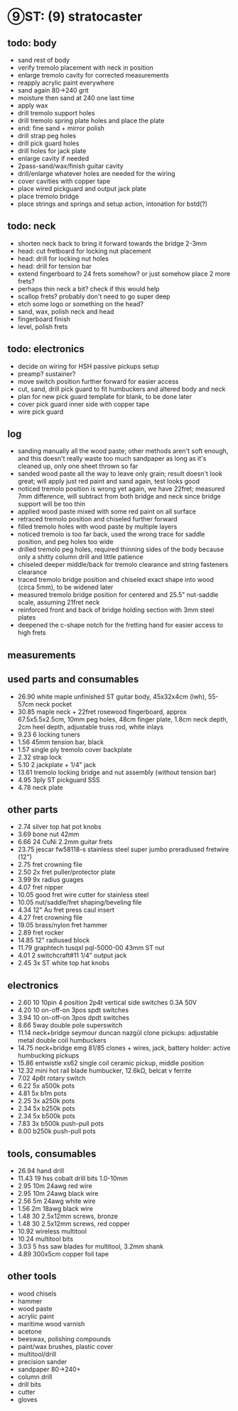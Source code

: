 # ⑨ST: (9) stratocaster

## todo: body
- sand rest of body
- verify tremolo placement with neck in position
- enlarge tremolo cavity for corrected measurements
- reapply acrylic paint everywhere
- sand again 80→240 grit
- moisture then sand at 240 one last time
- apply wax
- drill tremolo support holes
- drill tremolo spring plate holes and place the plate
- end: fine sand + mirror polish
- drill strap peg holes
- drill pick guard holes
- drill holes for jack plate
- enlarge cavity if needed
- 2pass-sand/wax/finish guitar cavity
- drill/enlarge whatever holes are needed for the wiring
- cover cavities with copper tape
- place wired pickguard and output jack plate
- place tremolo bridge
- place strings and springs and setup action, intonation for bstd(?)


## todo: neck
- shorten neck back to bring it forward towards the bridge 2-3mm
- head: cut fretboard for locking nut placement
- head: drill for locking nut holes
- head: drill for tension bar
- extend fingerboard to 24 frets somehow? or just somehow place 2 more frets?
- perhaps thin neck a bit? check if this would help
- scallop frets? probably don't need to go super deep
- etch some logo or something on the head?
- sand, wax, polish neck and head
- fingerboard finish
- level, polish frets


## todo: electronics
- decide on wiring for HSH passive pickups setup
- preamp? sustainer?
- move switch position further forward for easier access
- cut, sand, drill pick guard to fit  humbuckers and altered body and neck
- plan for new pick guard template for blank, to be done later
- cover pick guard inner side with copper tape
- wire pick guard


## log
- sanding manually all the wood paste; other methods aren't soft enough, and this doesn't really waste too much sandpaper as long as it's cleaned up, only one sheet thrown so far
- sanded wood paste all the way to leave only grain; result doesn't look great; will apply just red paint and sand again, test looks good
- noticed tremolo position is wrong yet again, we have 22fret; measured 7mm difference, will subtract from both bridge and neck since bridge support will be too thin
- applied wood paste mixed with some red paint on all surface
- retraced tremolo position and chiseled further forward
- filled tremolo holes with wood paste by multiple layers
- noticed tremolo is too far back, used the wrong trace for saddle position, and peg holes too wide
- drilled tremolo peg holes, required thinning sides of the body because only a shitty column drill and little patience
- chiseled deeper middle/back for tremolo clearance and string fasteners clearance
- traced tremolo bridge position and chiseled exact shape into wood (circa 5mm), to be widened later
- measured tremolo bridge position for centered and 25.5" nut-saddle scale, assuming 21fret neck
- reinforced front and back of bridge holding section with 3mm steel plates
- deepened the c-shape notch for the fretting hand for easier access to high frets


## measurements


## used parts and consumables
- 26.90	white maple unfinished ST guitar body, 45x32x4cm (lwh), 55-57cm neck pocket
- 30.85	maple neck + 22fret rosewood fingerboard, approx 67.5x5.5x2.5cm, 10mm peg holes, 48cm finger plate, 1.8cm neck depth, 2cm heel depth, adjustable truss rod, white inlays
- 9.23	6 locking tuners
- 1.56	45mm tension bar, black
- 1.57	single ply tremolo cover backplate
- 2.32	strap lock
- 5.10	2 jackplate + 1/4" jack
- 13.61	tremolo locking bridge and nut assembly (without tension bar)
- 4.95	3ply ST pickguard SSS
- 4.78	neck plate


## other parts
- 2.74	silver top hat pot knobs
- 3.69	bone nut 42mm
- 6.66	24 CuNi 2.2mm guitar frets
- 23.75	jescar fw58118-s stainless steel super jumbo preradiused fretwire (12")
- 2.75	fret crowning file
- 2.50	2x fret puller/protector plate
- 3.99	9x radius guages
- 4.07	fret nipper
- 10.05	good fret wire cutter for stainless steel
- 10.05	nut/saddle/fret shaping/beveling file
- 4.34	12" Au fret press caul insert
- 4.27	fret crowning file
- 19.05	brass/nylon fret hammer
- 2.89	fret rocker
- 14.85	12" radiused block
- 11.79	graphtech tusqxl pql-5000-00 43mm ST nut
- 4.01	2 switchcraft#11 1/4" output jack
- 2.45	3x ST white top hat knobs


## electronics
- 2.60	10 10pin 4 position 2p4t vertical side switches 0.3A 50V
- 4.20	10 on-off-on 3pos spdt switches
- 3.94	10 on-off-on 3pos dpdt switches
- 8.66	5way double pole superswitch
- 11.14	neck+bridge seymour duncan nazgûl clone pickups: adjustable metal double coil humbuckers
- 14.75	neck+bridge emg 81/85 clones + wires, jack, battery holder: active humbucking pickups
- 15.86	entwistle xs62 single coil ceramic pickup, middle position
- 12.32	mini hot rail blade humbucker, 12.6kΩ, belcat v ferrite
- 7.02	4p6t rotary switch
- 6.22	5x a500k pots
- 4.81	5x b1m pots
- 2.25	3x a250k pots
- 2.34	5x b250k pots
- 2.34	5x b500k pots
- 7.83	3x b500k push-pull pots
- 8.00	b250k push-pull pots


## tools, consumables
- 26.94	hand drill
- 11.43	19 hss cobalt drill bits 1.0-10mm
- 2.95	10m 24awg red wire
- 2.95	10m 24awg black wire
- 2.56	5m 24awg white wire
- 1.56	2m 18awg black wire
- 1.48	30 2.5x12mm screws, bronze
- 1.48	30 2.5x12mm screws, red copper
- 10.92	wireless multitool
- 10.24	multitool bits
- 3.03	5 hss saw blades for multitool, 3.2mm shank
- 4.89	300x5cm copper foil tape


## other tools
- wood chisels
- hammer
- wood paste
- acrylic paint
- maritime wood varnish
- acetone
- beeswax, polishing compounds
- paint/wax brushes, plastic cover
- multitool/drill
- precision sander
- sandpaper 80→240+
- column drill
- drill bits
- cutter
- gloves
